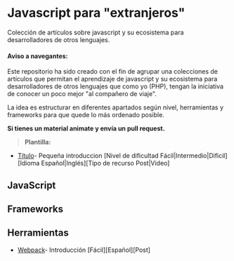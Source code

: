 # Javascript para "extranjeros"
Colección de artículos sobre javascript y su ecosistema para desarrolladores de otros lenguajes.

#### Aviso a navegantes:
Este repositorio ha sido creado con el fin de agrupar una colecciones de artículos que permitan el aprendizaje de javascript y su ecosistema para desarrolladores de otros lenguajes que como yo (PHP), tengan la iniciativa de conocer un poco mejor "al compañero de viaje".

La idea es estructurar en diferentes apartados según nivel, herramientas y frameworks para que quede lo más ordenado posible.

**Si tienes un material animate y envía un pull request.**

> **Plantilla:**
* [Título](https://luisfuentes.me/introduccion-webpack/)- Pequeña introduccion [Nivel de dificultad Fácil|Intermedio|Dificil][Idioma Español|Inglés][Tipo de recurso Post|Video]

## JavaScript


## Frameworks


## Herramientas
* [Webpack](https://luisfuentes.me/introduccion-webpack/)- Introducción [Fácil][Español][Post]
